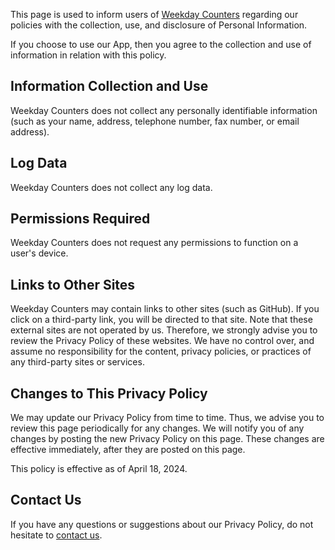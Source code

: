 This page is used to inform users of [Weekday Counters](https://appliberated.com/weekdaycounters/) regarding our policies with the collection, use, and disclosure of Personal Information.

If you choose to use our App, then you agree to the collection and use of information in relation with this policy.

## Information Collection and Use

Weekday Counters does not collect any personally identifiable information (such as your name, address, telephone number, fax number, or email address).

## Log Data

Weekday Counters does not collect any log data.

## Permissions Required

Weekday Counters does not request any permissions to function on a user's device.

## Links to Other Sites

Weekday Counters may contain links to other sites (such as GitHub). If you click on a third-party link, you will be directed to that site. Note that these external sites are not operated by us. Therefore, we strongly advise you to review the Privacy Policy of these websites. We have no control over, and assume no responsibility for the content, privacy policies, or practices of any third-party sites or services.

## Changes to This Privacy Policy

We may update our Privacy Policy from time to time. Thus, we advise you to review this page periodically for any changes. We will notify you of any changes by posting the new Privacy Policy on this page. These changes are effective immediately, after they are posted on this page.

This policy is effective as of April 18, 2024.

## Contact Us

If you have any questions or suggestions about our Privacy Policy, do not hesitate to [contact us](https://appliberated.com/support/).
